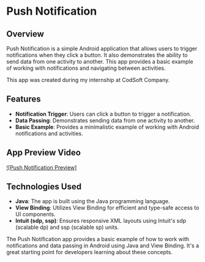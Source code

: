 # Push Notification

## Overview

Push Notification is a simple Android application that allows users to trigger notifications when they click a button. It also demonstrates the ability to send data from one activity to another. This app provides a basic example of working with notifications and navigating between activities.

This app was created during my internship at CodSoft Company.

## Features

- **Notification Trigger**: Users can click a button to trigger a notification.
- **Data Passing**: Demonstrates sending data from one activity to another.
- **Basic Example**: Provides a minimalistic example of working with Android notifications and activities.

## App Preview Video

[![Push Notification Preview]](https://github.com/samehesmael277/Push-Notification/assets/91541580/5ca2b729-361d-4cc8-bd41-421907b36980)

## Technologies Used

- **Java**: The app is built using the Java programming language.
- **View Binding**: Utilizes View Binding for efficient and type-safe access to UI components.
- **Intuit (sdp, ssp)**: Ensures responsive XML layouts using Intuit's sdp (scalable dp) and ssp (scalable sp) units.

The Push Notification app provides a basic example of how to work with notifications and data passing in Android using Java and View Binding. It's a great starting point for developers learning about these concepts.
